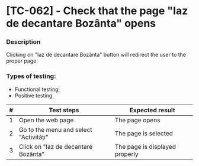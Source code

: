 # **[TC-062] - Check that the page "Iaz de decantare Bozânta" opens**

### **Description**

Clicking on "Iaz de decantare Bozânta" button will redirect the user to the proper page.

### **Types of testing:**

- Functional testing;
- Positive testing.

| #   | **Test steps**                         | **Expected result**            |
| --- | -------------------------------------- | ------------------------------ |
| 1   | Open the web page                      | The page opens                 |
| 2   | Go to the menu and select "Activități" | The page is selected           |
| 3   | Click on "Iaz de decantare Bozânta"    | The page is displayed properly |
